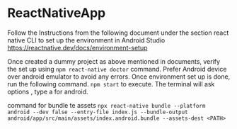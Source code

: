 # ReactNativeApp

 Follow the Instructions from the following document under the section react native CLI to set up the environment in Android Studio
 https://reactnative.dev/docs/environment-setup

Once created a dummy project as above mentioned in documents, verify the set up using `npm react-native doctor` command.
Prefer Android device over android emulator to avoid any errors.
Once environment set up is done, run the following command.
`npm start` to execute.
The terminal will ask options , type a for android.

command for bundle te assets `npx react-native bundle --platform android --dev false --entry-file index.js --bundle-output android/app/src/main/assets/index.android.bundle --assets-dest <PATH>`


